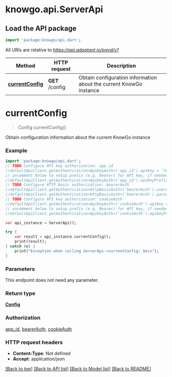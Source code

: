 # knowgo.api.ServerApi

## Load the API package
```dart
import 'package:knowgo/api.dart';
```

All URIs are relative to *https://api.adaptant.io/payd/v1*

Method | HTTP request | Description
------------- | ------------- | -------------
[**currentConfig**](ServerApi.md#currentConfig) | **GET** /config | Obtain configuration information about the current KnowGo instance


# **currentConfig**
> Config currentConfig()

Obtain configuration information about the current KnowGo instance

### Example 
```dart
import 'package:knowgo/api.dart';
// TODO Configure API key authorization: app_id
//defaultApiClient.getAuthentication<ApiKeyAuth>('app_id').apiKey = 'YOUR_API_KEY';
// uncomment below to setup prefix (e.g. Bearer) for API key, if needed
//defaultApiClient.getAuthentication<ApiKeyAuth>('app_id').apiKeyPrefix = 'Bearer';
// TODO Configure HTTP basic authorization: bearerAuth
//defaultApiClient.getAuthentication<HttpBasicAuth>('bearerAuth').username = 'YOUR_USERNAME'
//defaultApiClient.getAuthentication<HttpBasicAuth>('bearerAuth').password = 'YOUR_PASSWORD';
// TODO Configure API key authorization: cookieAuth
//defaultApiClient.getAuthentication<ApiKeyAuth>('cookieAuth').apiKey = 'YOUR_API_KEY';
// uncomment below to setup prefix (e.g. Bearer) for API key, if needed
//defaultApiClient.getAuthentication<ApiKeyAuth>('cookieAuth').apiKeyPrefix = 'Bearer';

var api_instance = ServerApi();

try { 
    var result = api_instance.currentConfig();
    print(result);
} catch (e) {
    print("Exception when calling ServerApi->currentConfig: $e\n");
}
```

### Parameters
This endpoint does not need any parameter.

### Return type

[**Config**](Config.md)

### Authorization

[app_id](../README.md#app_id), [bearerAuth](../README.md#bearerAuth), [cookieAuth](../README.md#cookieAuth)

### HTTP request headers

 - **Content-Type**: Not defined
 - **Accept**: application/json

[[Back to top]](#) [[Back to API list]](../README.md#documentation-for-api-endpoints) [[Back to Model list]](../README.md#documentation-for-models) [[Back to README]](../README.md)

